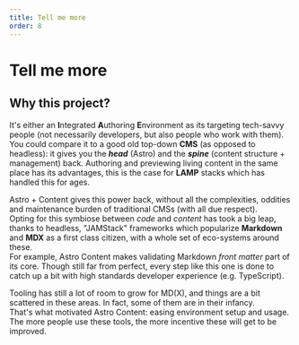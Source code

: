 ```yaml
---
title: Tell me more
order: 8
---
```


# Tell me more

## Why this project?

It's either an **I**ntegrated **A**uthoring **E**nvironment as its targeting tech-savvy people (not necessarily developers, but also people who work with them).  
You could compare it to a good old top-down **CMS** (as opposed to headless): it gives you the **_head_** (Astro) and the **_spine_** (content structure + management) back.
Authoring and previewing living content in the same place has its advantages,
this is the case for **LAMP** stacks which has handled this for ages.

Astro + Content gives this power back,
without all the complexities, oddities and maintenance burden of traditional CMSs (with all due respect).  
Opting for this symbiose between _code_ and _content_ has took a big leap,
thanks to headless, "JAMStack" frameworks which popularize
**Markdown** and **MDX** as a first class citizen, with a whole set of eco-systems around these.  
For example, Astro Content makes validating Markdown _front matter_ part of its core. Though still far from perfect, every step like this one
is done to catch up a bit with high standards developer experience (e.g. TypeScript).

Tooling has still a lot of room to grow for MD(X), and things are a bit scattered in these areas. In fact, some of them are in their infancy.  
That's what motivated Astro Content: easing environment setup and usage.
The more people use these tools, the more incentive these will get to be improved.
